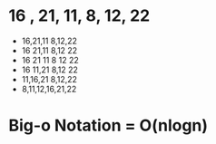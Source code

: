 # 16 , 21, 11, 8, 12, 22

* 16,21,11				8,12,22
* 16      21,11		   8,12        22
* 16     21    11          8      12        22
* 16       11,21           8,12        22
* 11,16,21                 8,12,22
* 8,11,12,16,21,22



# Big-o Notation = O(nlogn)
